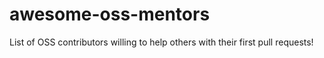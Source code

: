 # awesome-oss-mentors
List of OSS contributors willing to help others with their first pull requests!
